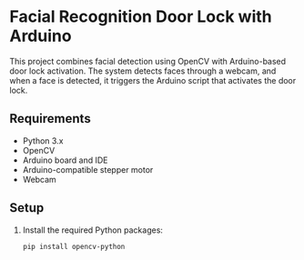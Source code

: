 # Facial Recognition Door Lock with Arduino

This project combines facial detection using OpenCV with Arduino-based door lock activation. The system detects faces through a webcam, and when a face is detected, it triggers the Arduino script that activates the door lock.

## Requirements

- Python 3.x
- OpenCV
- Arduino board and IDE
- Arduino-compatible stepper motor
- Webcam

## Setup

1. Install the required Python packages:

   ```bash
   pip install opencv-python
```
